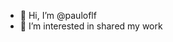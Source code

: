 - 👋 Hi, I’m @pauloflf
- 👀 I’m interested in shared my work


<!---
pauloflf/pauloflf is a ✨ special ✨ repository because its `README.md` (this file) appears on your GitHub profile.
You can click the Preview link to take a look at your changes.
--->

